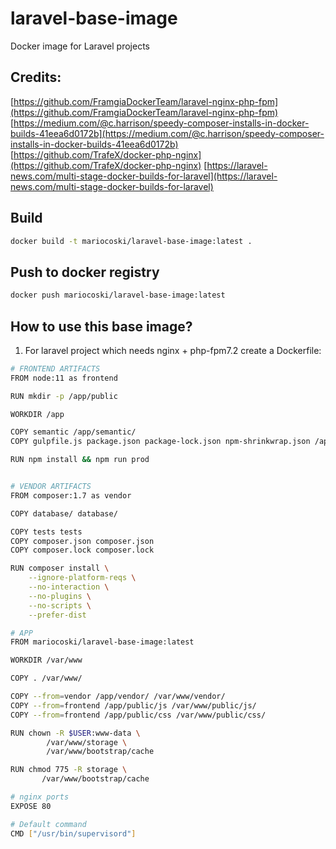 # laravel-base-image
Docker image for Laravel projects

## Credits:
[https://github.com/FramgiaDockerTeam/laravel-nginx-php-fpm](https://github.com/FramgiaDockerTeam/laravel-nginx-php-fpm)
[https://medium.com/@c.harrison/speedy-composer-installs-in-docker-builds-41eea6d0172b](https://medium.com/@c.harrison/speedy-composer-installs-in-docker-builds-41eea6d0172b)
[https://github.com/TrafeX/docker-php-nginx](https://github.com/TrafeX/docker-php-nginx)
[https://laravel-news.com/multi-stage-docker-builds-for-laravel](https://laravel-news.com/multi-stage-docker-builds-for-laravel)

## Build
```sh
docker build -t mariocoski/laravel-base-image:latest .
```

## Push to docker registry
```sh
docker push mariocoski/laravel-base-image:latest
```

## How to use this base image?
1. For laravel project which needs nginx + php-fpm7.2 create a Dockerfile: 

```sh
# FRONTEND ARTIFACTS
FROM node:11 as frontend

RUN mkdir -p /app/public

WORKDIR /app

COPY semantic /app/semantic/
COPY gulpfile.js package.json package-lock.json npm-shrinkwrap.json /app/

RUN npm install && npm run prod


# VENDOR ARTIFACTS
FROM composer:1.7 as vendor

COPY database/ database/

COPY tests tests
COPY composer.json composer.json
COPY composer.lock composer.lock

RUN composer install \
    --ignore-platform-reqs \
    --no-interaction \
    --no-plugins \
    --no-scripts \
    --prefer-dist

# APP
FROM mariocoski/laravel-base-image:latest

WORKDIR /var/www

COPY . /var/www/

COPY --from=vendor /app/vendor/ /var/www/vendor/
COPY --from=frontend /app/public/js /var/www/public/js/
COPY --from=frontend /app/public/css /var/www/public/css/

RUN chown -R $USER:www-data \
        /var/www/storage \
        /var/www/bootstrap/cache

RUN chmod 775 -R storage \ 
       /var/www/bootstrap/cache

# nginx ports
EXPOSE 80

# Default command
CMD ["/usr/bin/supervisord"]

```

